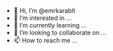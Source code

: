 - 👋 Hi, I’m @emrkarablt
- 👀 I’m interested in ...
- 🌱 I’m currently learning ...
- 💞️ I’m looking to collaborate on ...
- 📫 How to reach me ...

<!---
emrkarablt/emrkarablt is a ✨ special ✨ repository because its `README.md` (this file) appears on your GitHub profile.
You can click the Preview link to take a look at your changes.
--->
